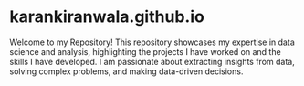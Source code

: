 # karankiranwala.github.io
Welcome to my Repository! This repository showcases my expertise in data science and analysis, highlighting the projects I have worked on and the skills I have developed. I am passionate about extracting insights from data, solving complex problems, and making data-driven decisions.
